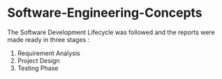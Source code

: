 # Software-Engineering-Concepts

The Software Development Lifecycle was followed and the reports were made ready in three stages :
1. Requirement Analysis
2. Project Design 
3. Testing Phase 
